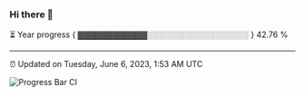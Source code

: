 ### Hi there 👋

⏳ Year progress { ▓▓▓▓▓▓▓▓▓▓▓▓░░░░░░░░░░░░░░░░░░ } 42.76 %

---

⏰ Updated on Tuesday, June 6, 2023, 1:53 AM UTC

![Progress Bar CI](https://github.com/arthurbuhl/arthurbuhl/workflows/Progress%20Bar%20CI/badge.svg)
